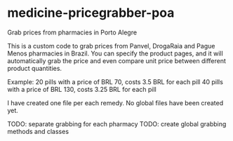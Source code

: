 # medicine-pricegrabber-poa
Grab prices from pharmacies in Porto Alegre

This is a custom code to grab prices from Panvel, DrogaRaia and Pague Menos pharmacies in Brazil.
You can specify the product pages, and it will automatically grab the price and even compare unit price between different 
product quantities.

Example: 
20 pills with a price of BRL 70, costs 3.5 BRL for each pill
40 pills with a price of BRL 130, costs 3.25 BRL for each pill

I have created one file per each remedy. No global files have been created yet.

TODO: separate grabbing for each pharmacy
TODO: create global grabbing methods and classes